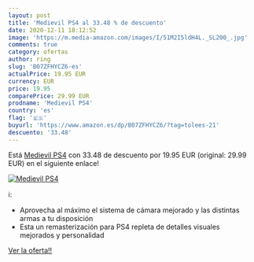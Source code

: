 ```yaml
---
layout: post
title: 'Medievil PS4 al 33.48 % de descuento'
date: 2020-12-11 18:12:52
image: 'https://m.media-amazon.com/images/I/51M2I5ldH4L._SL200_.jpg'
comments: true
category: ofertas
author: ring
slug: 'B07ZFHYCZ6-es'
actualPrice: 19.95 EUR
currency: EUR
price: 19.95
comparePrice: 29.99 EUR
prodname: 'Medievil PS4'
country: 'es'
flag: '🇪🇸'
buyurl: 'https://www.amazon.es/dp/B07ZFHYCZ6/?tag=tolees-21'
descuento: '33.48'
---
```


Está [Medievil PS4](https://www.amazon.es/dp/B07ZFHYCZ6/?tag=tolees-21) con 33.48 de descuento por 19.95 EUR (original: 29.99 EUR) en el siguiente enlace!

[![Medievil PS4](https://m.media-amazon.com/images/I/51M2I5ldH4L._SL200_.jpg)](https://www.amazon.es/dp/B07ZFHYCZ6/?tag=tolees-21)

ℹ️:

- Aprovecha al máximo el sistema de cámara mejorado y las distintas armas a tu disposición
- Esta un remasterización para PS4 repleta de detalles visuales mejorados y personalidad

[Ver la oferta!!](https://www.amazon.es/dp/B07ZFHYCZ6/?tag=tolees-21)
